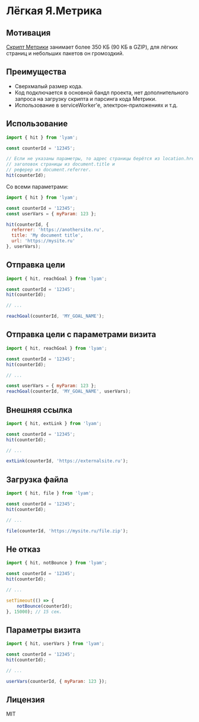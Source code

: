 # Лёгкая Я.Метрика

## Мотивация
[Скрипт Метрики](https://mc.yandex.ru/metrika/tag.js) занимает более 350 КБ (90 КБ в GZIP), для лёгких страниц и небольших пакетов он громоздкий.

## Преимущества
- Сверхмалый размер кода.
- Код подключается в основной бандл проекта, нет дополнительного запроса на загрузку скрипта и парсинга кода Метрики.
- Использование в serviceWorker’е, электрон-приложениях и т.д.

## Использование

```js
import { hit } from 'lyam';

const counterId = '12345';

// Если не указаны параметры, то адрес страницы берётся из location.href,
// заголовок страницы из document.title и
// реферер из document.referrer.
hit(counterId);
```

Со всеми параметрами:
```js
import { hit } from 'lyam';

const counterId = '12345';
const userVars = { myParam: 123 };

hit(counterId, {
  referrer: 'https://anothersite.ru',
  title: 'My document title',
  url: 'https://mysite.ru'
}, userVars);
```

## Отправка цели

```js
import { hit, reachGoal } from 'lyam';

const counterId = '12345';
hit(counterId);

// ...

reachGoal(counterId, 'MY_GOAL_NAME');

```

## Отправка цели с параметрами визита

```js
import { hit, reachGoal } from 'lyam';

const counterId = '12345';
hit(counterId);

// ...

const userVars = { myParam: 123 };
reachGoal(counterId, 'MY_GOAL_NAME', userVars);

```

## Внешняя ссылка
```js
import { hit, extLink } from 'lyam';

const counterId = '12345';
hit(counterId);

// ...

extLink(counterId, 'https://externalsite.ru');
```

## Загрузка файла
```js
import { hit, file } from 'lyam';

const counterId = '12345';
hit(counterId);

// ...

file(counterId, 'https://mysite.ru/file.zip');
```

## Не отказ
```js
import { hit, notBounce } from 'lyam';

const counterId = '12345';
hit(counterId);

// ...

setTimeout(() => {
    notBounce(counterId);
}, 15000); // 15 сек.
```

## Параметры визита
```js
import { hit, userVars } from 'lyam';

const counterId = '12345';
hit(counterId);

// ...

userVars(counterId, { myParam: 123 });
```

## Лицензия
MIT
